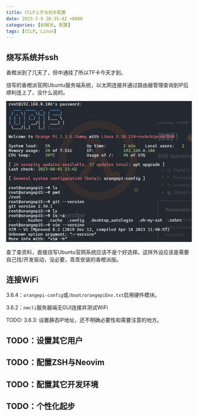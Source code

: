 ```yaml
---
title: CCLP上手与初步配置
date: 2023-7-9 20:35:42 +0800
categories: [剁椒派, 配置]
tags: [CCLP, Linux]
---
```


## 烧写系统并ssh

香橙派到了几天了，但中通挂了所以TF卡今天才到。

烧写的香橙派官网Ubuntu服务端系统，以太网连接并通过路由器管理查询到IP后顺利连上了，没什么说的。

![Boot](/assets/posts/2023-07-09203906.png)

查了查资料，直接烧写Ubuntu官网系统应该不是个好选择。这样外设应该是需要自己找/开发驱动，没必要，乖乖安装的香橙派版。

## 连接WiFi

3.6.4：`orangepi-config`或`/boot/orangepiEnv.txt`启用硬件模块。

3.6.2：`nmcli`服务器端无GUI连接并测试WiFi

TODO: 3.6.3: 设置静态IP地址，还不明确必要性和需要注意的地方。

## TODO：设置其它用户

## TODO：配置ZSH与Neovim

## TODO：配置其它开发环境

## TODO：个性化起步
